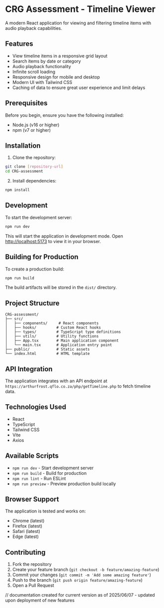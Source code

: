 # CRG Assessment - Timeline Viewer

A modern React application for viewing and filtering timeline items with audio playback capabilities.

## Features

- View timeline items in a responsive grid layout
- Search items by date or category
- Audio playback functionality
- Infinite scroll loading
- Responsive design for mobile and desktop
- Modern UI with Tailwind CSS
- Caching of data to ensure great user experience and limit delays

## Prerequisites

Before you begin, ensure you have the following installed:

- Node.js (v16 or higher)
- npm (v7 or higher)

## Installation

1. Clone the repository:

```bash
git clone [repository-url]
cd CRG-assessment
```

2. Install dependencies:

```bash
npm install
```

## Development

To start the development server:

```bash
npm run dev
```

This will start the application in development mode. Open [http://localhost:5173](http://localhost:5173) to view it in your browser.

## Building for Production

To create a production build:

```bash
npm run build
```

The build artifacts will be stored in the `dist/` directory.

## Project Structure

```
CRG-assessment/
├── src/
│   ├── components/     # React components
│   ├── hooks/         # Custom React hooks
│   ├── types/         # TypeScript type definitions
│   ├── utils/         # Utility functions
│   ├── App.tsx        # Main application component
│   └── main.tsx       # Application entry point
├── public/            # Static assets
└── index.html         # HTML template
```

## API Integration

The application integrates with an API endpoint at `https://arthurfrost.qflo.co.za/php/getTimeline.php` to fetch timeline data.

## Technologies Used

- React
- TypeScript
- Tailwind CSS
- Vite
- Axios

## Available Scripts

- `npm run dev` - Start development server
- `npm run build` - Build for production
- `npm run lint` - Run ESLint
- `npm run preview` - Preview production build locally

## Browser Support

The application is tested and works on:

- Chrome (latest)
- Firefox (latest)
- Safari (latest)
- Edge (latest)

## Contributing

1. Fork the repository
2. Create your feature branch (`git checkout -b feature/amazing-feature`)
3. Commit your changes (`git commit -m 'Add some amazing feature'`)
4. Push to the branch (`git push origin feature/amazing-feature`)
5. Open a Pull Request

// documentation created for current version as of 2025/06/07 - updated upon deployment of new features
